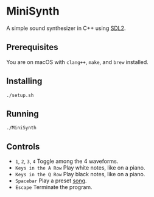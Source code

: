 # MiniSynth

A simple sound synthesizer in C++ using [SDL2](https://www.libsdl.org/download-2.0.php).

## Prerequisites

You are on macOS with `clang++`, `make`, and `brew` installed.

## Installing

```
./setup.sh
```

## Running

```
./MiniSynth
```

## Controls

* `1`, `2`, `3`, `4` Toggle among the 4 waveforms.
* `Keys in the A Row` Play white notes, like on a piano.
* `Keys in the Q Row` Play black notes, like on a piano.
* `Spacebar` Play a preset [song](https://www.youtube.com/watch?v=xdXlrrFw-xQ).
* `Escape` Terminate the program.
